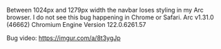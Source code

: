 Between 1024px and 1279px width the navbar loses styling in my Arc browser. I do not see this bug happening in Chrome or Safari. Arc v1.31.0 (46662) Chromium Engine Version 122.0.6261.57

Bug video: https://imgur.com/a/8t3ygJp